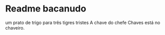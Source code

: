 # Readme bacanudo

um prato de trigo para três tigres tristes
A chave do chefe Chaves está no chaveiro.
